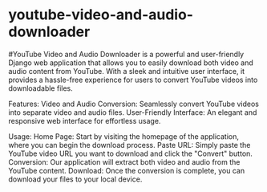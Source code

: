 # youtube-video-and-audio-downloader
#YouTube Video and Audio Downloader is a powerful and user-friendly Django web application that allows you to easily download both video and audio content from YouTube. With a sleek and intuitive user interface, it provides a hassle-free experience for users to convert YouTube videos into downloadable files.

Features:
Video and Audio Conversion: Seamlessly convert YouTube videos into separate video and audio files.
User-Friendly Interface: An elegant and responsive web interface for effortless usage.

Usage:
Home Page: Start by visiting the homepage of the application, where you can begin the download process.
Paste URL: Simply paste the YouTube video URL you want to download and click the "Convert" button.
Conversion: Our application will extract both video and audio from the YouTube content.
Download: Once the conversion is complete, you can download your files to your local device.
